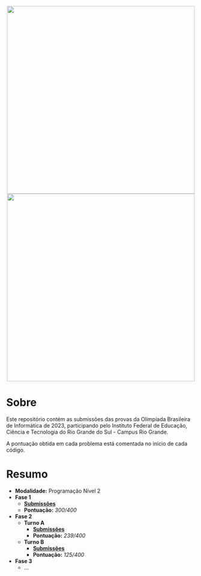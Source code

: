 <p align="center">
	<a href="https://olimpiada.ic.unicamp.br#gh-dark-mode-only">
    	<img src="https://olimpiada.ic.unicamp.br/static/extras/misc/logo-obi2023.svg" width="500">
  	</a>
  	<a href="https://olimpiada.ic.unicamp.br#gh-light-mode-only">
    	<img src="https://olimpiada.ic.unicamp.br/static/extras/misc/logo-obi2023-preto.svg" width="500">
  	</a>
</p>

# Sobre

Este repositório contém as submissões das provas da Olimpíada Brasileira de Informática de 2023, participando pelo Instituto Federal de Educação, Ciência e Tecnologia do Rio Grande do Sul - Campus Rio Grande. 

A pontuação obtida em cada problema está comentada no início de cada código.

# Resumo

- **Modalidade:** Programação Nível 2
- **Fase 1**
	- **[Submissões](https://github.com/victorrschmidt/OBI-2023/tree/main/Fase%201)**
    - **Pontuação:** *300/400*
- **Fase 2**
	- **Turno A**
    	- **[Submissões](https://github.com/victorrschmidt/OBI-2023/tree/main/Fase%202/Turno%20A)**
        - **Pontuação:** *239/400*
    - **Turno B**
        - **[Submissões](https://github.com/victorrschmidt/OBI-2023/tree/main/Fase%202/Turno%20B)**
        - **Pontuação:** *125/400*
- **Fase 3**
	- ...
